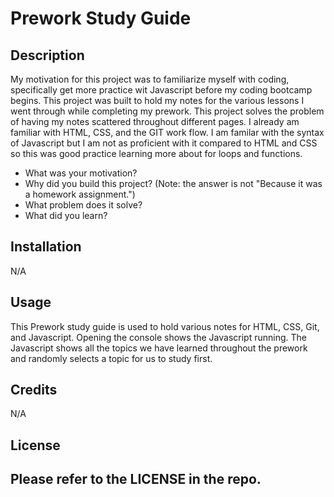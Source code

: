 # Prework Study Guide

## Description

My motivation for this project was to familiarize myself with coding, specifically get more practice wit Javascript before my coding bootcamp begins. This project was built to hold my notes for the various lessons I went through while completing my prework. This project solves the problem of having my notes scattered throughout different pages. I already am familiar with HTML, CSS, and the GIT work flow. I am familar with the syntax of Javascript but I am not as proficient with it compared to HTML and CSS so this was good practice learning more about for loops and functions.

- What was your motivation?
- Why did you build this project? (Note: the answer is not "Because it was a homework assignment.")
- What problem does it solve?
- What did you learn?

## Installation

N/A

## Usage

This Prework study guide is used to hold various notes for HTML, CSS, Git, and Javascript. Opening the console shows the Javascript running. The Javascript shows all the topics we have learned throughout the prework and randomly selects a topic for us to study first.

## Credits

N/A

## License

Please refer to the LICENSE in the repo.
---

